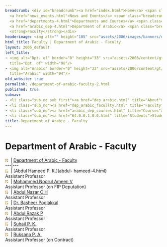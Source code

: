 ```yaml
---
breadcrumb: <div id="breadcrumb"><a href="index.html">Home</a> <span class="breadcrumb_spacer">&gt;</span>
  <a href="news_events.html">News and Events</a> <span class="breadcrumb_spacer">&gt;</span>
  <a href="departments-4.html">Departments and Courses</a> <span class="breadcrumb_spacer">&gt;</span>
  <a href="arabic_dep-4.html">Department of Arabic</a> <span class="breadcrumb_spacer">&gt;</span>
  <strong>Faculty</strong></div>
headerimage: <img alt="" height="105" src="assets/2006/images/banners/departments.jpg" width="472"/>
html_title: Faculty | Department of Arabic - Faculty
layout: 2006_default
left_title:
- <img alt="Dpt. of" border="0" height="33" src="assets/2006/content/gt/fcb6421c7c62628408190d4ca84029e5.png"
  title="Dpt. of" width="98"/>
- <img alt="Arabic" border="0" height="33" src="assets/2006/content/gt/83ba9520636a6c88ee0211fdd79d5845.png"
  title="Arabic" width="94"/>
old_website: true
permalink: /department-of-arabic-faculty-2.html
published: true
subnav:
- <li class="sub_no sub_first"><a href="dep_arabic.html" title="About">About</a></li>
- <li class="sub_no"><a href="dep_arabic_facullty.html" title="Faculty">Faculty</a></li>
- <li class="sub_no"><a href="arabic_dep_courses.html" title="Courses">Courses</a></li>
- <li class="sub_no"><a href="64.0.0.1.0.0.html" title="Students">Students</a></li>
title: Department of Arabic - Faculty
---
```


# Department of Arabic - Faculty

![](assets/2006/img/article/intlink_1.gif)![](assets/2006/img/leer.gif) | [Department of Arabic -
Faculty](department-of-arabic-faculty-2.html)  
---|---  
![](assets/2006/img/article/intlink_1.gif)![](assets/2006/img/leer.gif) | [Abdul Hameed P. K.](abdul-
hameed-4.html)  
Assistant Professor  
![](assets/2006/img/article/intlink_1.gif)![](assets/2006/img/leer.gif) | [Mohammed Noorul Ameen
V](mohammed-noorul-ameen-v-12.html)  
Assistant Professor (on FIP Deputation)  
![](assets/2006/img/article/intlink_1.gif)![](assets/2006/img/leer.gif) | [Abdul Nazar C
H](nazar-2.html)  
Assistant Professor  
![](assets/2006/img/article/intlink_1.gif)![](assets/2006/img/leer.gif) | [Dr. Basheer
Poolakkal](basheer-2.html)  
Assistant Professor  
![](assets/2006/img/article/intlink_1.gif)![](assets/2006/img/leer.gif) | [Abdul Razak
P](razak-2.html)  
Assistant Professor  
![](assets/2006/img/article/intlink_1.gif)![](assets/2006/img/leer.gif) | [Suhail P.
K.](suhail-2.html)  
Assistant Professor  
![](assets/2006/img/article/intlink_1.gif)![](assets/2006/img/leer.gif) | [Ruksana P.
A.](ruksana-2.html)  
Assistant Professor (on Contract)